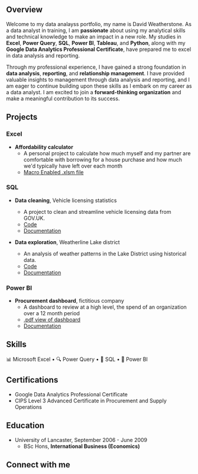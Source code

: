 ## Overview
Welcome to my data analayss portfolio, my name is David Weatherstone. As a data analyst in training, I am **passionate** about using my analytical skills and technical knowledge to make an impact in a new role. My studies in **Excel**, **Power Query**, **SQL**, **Power BI**, **Tableau**, and **Python**, along with my **Google Data Analytics Professional Certificate**, have prepared me to excel in data analysis and reporting.

Through my professional experience, I have gained a strong foundation in **data analysis**, **reporting**, and **relationship management**. I have provided valuable insights to management through data analysis and reporting, and I am eager to continue building upon these skills as I embark on my career as a data analyst. I am excited to join a **forward-thinking organization** and make a meaningful contribution to its success.


## Projects

### Excel
* **Affordability calculator**
    * A personal project to calculate how much myself and my partner are comfortable with borrowing for a house purchase and how much we'd typically have left over each month
    * [Macro Enabled .xlsm file](EXCEL/Affordability%20calculator.xlsm)

### SQL
* **Data cleaning**, Vehicle licensing statistics
    * A project to clean and streamline vehicle licensing data from GOV.UK.
    * [Code](SQL%20Cleaning%20-%20Vehicle%20licensing%20statistics/README.md)
    * [Documentation](SQL%20Cleaning%20-%20Vehicle%20licensing%20statistics/)

* **Data exploration**, Weatherline Lake district
    * An analysis of weather patterns in the Lake District using historical data.
	* [Code](SQL%20Data%20exploration%20-%20Weatherline/README.md)
    * [Documentation](SQL%20Data%20exploration%20-%20Weatherline/)
    
### Power BI
* **Procurement dashboard**, fictitious company
	* A dashboard to review at a high level, the spend of an organization over a 12 month period
	* [.pdf view of dashboard](https://drive.google.com/file/d/1wqWB2MlV0036dCzYLsSd91TxyCoXMSWj/view?usp=sharing)
	* [Documentation](Power%20BI%20-%20Procurement%20dashboard/README.md)

## Skills
📊 Microsoft Excel • 🔍 Power Query • 💾 SQL • 🔮 Power BI

## Certifications
* Google Data Analytics Professional Certificate
* CIPS Level 3 Advanced Certificate in Procurement and Supply Operations

## Education
* University of Lancaster, September 2006 - June 2009
    * BSc Hons, **International Business (Economics)**

## Connect with me

